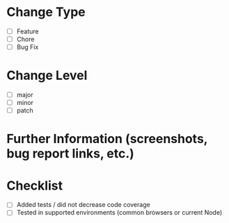 # Change Type

* [ ] Feature
* [ ] Chore
* [ ] Bug Fix

# Change Level

* [ ] major
* [ ] minor
* [ ] patch

# Further Information (screenshots, bug report links, etc.)

# Checklist

* [ ] Added tests / did not decrease code coverage
* [ ] Tested in supported environments (common browsers or current Node)
